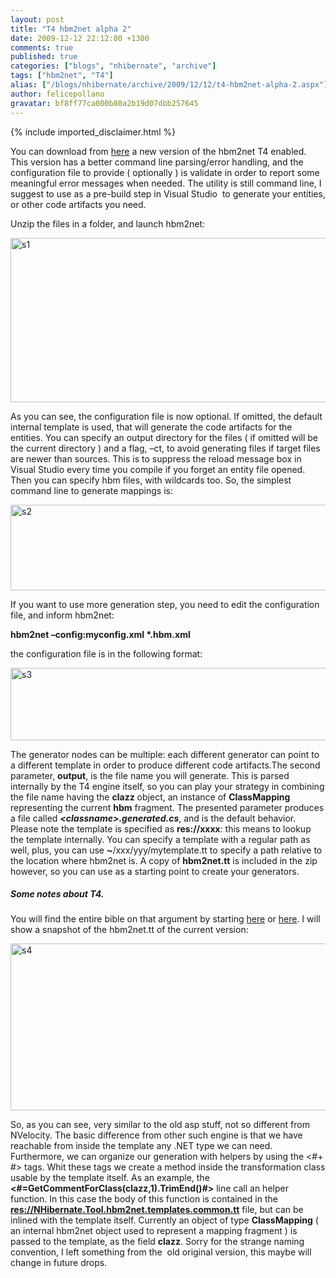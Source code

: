 ```yaml
---
layout: post
title: "T4 hbm2net alpha 2"
date: 2009-12-12 22:12:00 +1300
comments: true
published: true
categories: ["blogs", "nhibernate", "archive"]
tags: ["hbm2net", "T4"]
alias: ["/blogs/nhibernate/archive/2009/12/12/t4-hbm2net-alpha-2.aspx"]
author: felicepollano
gravatar: bf8ff77ca000b80a2b19d07dbb257645
---
```

{% include imported_disclaimer.html %}
<p>You can download from <a href="/media/p/546.aspx">here</a> a new version of the hbm2net T4 enabled. This version has a better command line parsing/error handling, and the configuration file to provide ( optionally ) is validate in order to report some meaningful error messages when needed. The utility is still command line, I suggest to use as a pre-build step in Visual Studio&nbsp; to generate your entities, or other code artifacts you need.</p>
<p>Unzip the files in a folder, and launch hbm2net:</p>
<p><a href="/cfs-file.ashx/__key/CommunityServer.Blogs.Components.WeblogFiles/nhibernate/s1_5F00_5D0D54F7.png"><img style="border-right-width: 0px; display: inline; border-top-width: 0px; border-bottom-width: 0px; border-left-width: 0px" title="s1" alt="s1" src="/cfs-file.ashx/__key/CommunityServer.Blogs.Components.WeblogFiles/nhibernate/s1_5F00_thumb_5F00_694B06B9.png" width="589" border="0" height="263" /></a> </p>
<p>As you can see, the configuration file is now optional. If omitted, the default internal template is used, that will generate the code artifacts for the entities. You can specify an output directory for the files ( if omitted will be the current directory ) and a flag, &ndash;ct, to avoid generating files if target files are newer than sources. This is to suppress the reload message box in Visual Studio every time you compile if you forget an entity file opened. Then you can specify hbm files, with wildcards too. So, the simplest command line to generate mappings is:</p>
<p><a href="/cfs-file.ashx/__key/CommunityServer.Blogs.Components.WeblogFiles/nhibernate/s2_5F00_29BCE1C2.png"><img style="border-right-width: 0px; display: inline; border-top-width: 0px; border-bottom-width: 0px; border-left-width: 0px" title="s2" alt="s2" src="/cfs-file.ashx/__key/CommunityServer.Blogs.Components.WeblogFiles/nhibernate/s2_5F00_thumb_5F00_4CBD2D65.png" width="590" border="0" height="137" /></a></p>
<p>If you want to use more generation step, you need to edit the configuration file, and inform hbm2net:</p>
<p><b>hbm2net &ndash;config:myconfig.xml *.hbm.xml</b></p>
<p>the configuration file is in the following format:</p>
<p><a href="/cfs-file.ashx/__key/CommunityServer.Blogs.Components.WeblogFiles/nhibernate/s3_5F00_2F1B2C99.png"><img style="border-right-width: 0px; display: inline; border-top-width: 0px; border-bottom-width: 0px; border-left-width: 0px" title="s3" alt="s3" src="/cfs-file.ashx/__key/CommunityServer.Blogs.Components.WeblogFiles/nhibernate/s3_5F00_thumb_5F00_7CF3DC4E.png" width="598" border="0" height="116" /></a> </p>
<p>The generator nodes can be multiple: each different generator can point to a different template in order to produce different code artifacts.The second parameter, <b>output</b>, is the file name you will generate. This is parsed internally by the T4 engine itself, so you can play your strategy in combining the file name having the <b>clazz</b> object, an instance of <b>ClassMapping</b> representing the current <b>hbm</b> fragment. The presented parameter produces a file called <b><i>&lt;classname&gt;.generated.cs</i></b>, and is the default behavior. Please note the template is specified as <b>res://xxxx</b>: this means to lookup the template internally. You can specify a template with a regular path as well, plus, you can use <b>~</b>/xxx/yyy/mytemplate.tt to specify a path relative to the location where hbm2net is. A copy of <b>hbm2net.tt</b> is included in the zip however, so you can use as a starting point to create your generators.</p>
<h5>Some notes about T4.</h5>
<p>You will find the entire bible on that argument by starting <a href="http://msdn.microsoft.com/en-us/library/bb126468.aspx">here</a> or <a href="http://www.olegsych.com/">here</a>. I will show a snapshot of the hbm2net.tt of the current version:</p>
<p><a href="/cfs-file.ashx/__key/CommunityServer.Blogs.Components.WeblogFiles/nhibernate/s4_5F00_590B04F4.png"><img style="border-right-width: 0px; display: inline; border-top-width: 0px; border-bottom-width: 0px; border-left-width: 0px" title="s4" alt="s4" src="/cfs-file.ashx/__key/CommunityServer.Blogs.Components.WeblogFiles/nhibernate/s4_5F00_thumb_5F00_7BCB7B0A.png" width="548" border="0" height="267" /></a> </p>
<p>So, as you can see, very similar to the old asp stuff, not so different from NVelocity. The basic difference from other such engine is that we have reachable from inside the template any .NET type we can need. Furthermore, we can organize our generation with helpers by using the &lt;#+ #&gt; tags. Whit these tags we create a method inside the transformation class usable by the template itself. As an example, the <b>&lt;#=GetCommentForClass(clazz,1).TrimEnd()#&gt;</b> line call an helper function. In this case the body of this function is contained in the <a title="res://NHibernate.Tool.hbm2net.templates.common.tt" href="res://NHibernate.Tool.hbm2net.templates.common.tt"><b>res://NHibernate.Tool.hbm2net.templates.common.tt</b></a> file, but can be inlined with the template itself. Currently an object of type <b>ClassMapping</b> ( an internal hbm2net object used to represent a mapping fragment ) is passed to the template, as the field <b>clazz</b>. Sorry for the strange naming convention, I left something from the&nbsp; old original version, this maybe will change in future drops.</p>
